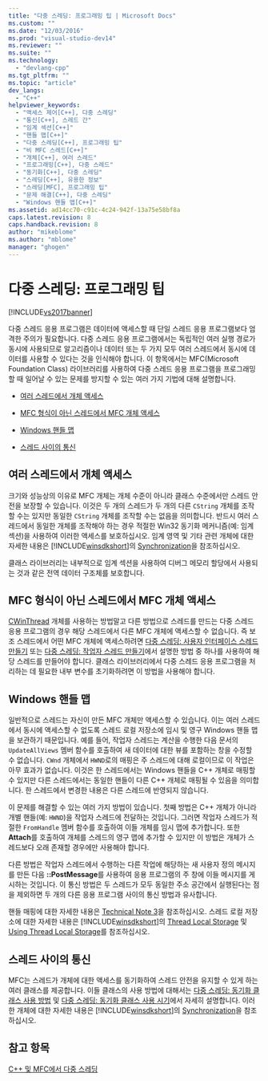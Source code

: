 ```yaml
---
title: "다중 스레딩: 프로그래밍 팁 | Microsoft Docs"
ms.custom: ""
ms.date: "12/03/2016"
ms.prod: "visual-studio-dev14"
ms.reviewer: ""
ms.suite: ""
ms.technology: 
  - "devlang-cpp"
ms.tgt_pltfrm: ""
ms.topic: "article"
dev_langs: 
  - "C++"
helpviewer_keywords: 
  - "액세스 제어[C++], 다중 스레딩"
  - "통신[C++], 스레드 간"
  - "임계 섹션[C++]"
  - "핸들 맵[C++]"
  - "다중 스레딩[C++], 프로그래밍 팁"
  - "비 MFC 스레드[C++]"
  - "개체[C++], 여러 스레드"
  - "프로그래밍[C++], 다중 스레드"
  - "동기화[C++], 다중 스레딩"
  - "스레딩[C++], 유용한 정보"
  - "스레딩[MFC], 프로그래밍 팁"
  - "문제 해결[C++], 다중 스레딩"
  - "Windows 핸들 맵[C++]"
ms.assetid: ad14cc70-c91c-4c24-942f-13a75e58bf8a
caps.latest.revision: 8
caps.handback.revision: 8
author: "mikeblome"
ms.author: "mblome"
manager: "ghogen"
---
```

# 다중 스레딩: 프로그래밍 팁
[!INCLUDE[vs2017banner](../assembler/inline/includes/vs2017banner.md)]

다중 스레드 응용 프로그램은 데이터에 액세스할 때 단일 스레드 응용 프로그램보다 엄격한 주의가 필요합니다.  다중 스레드 응용 프로그램에서는 독립적인 여러 실행 경로가 동시에 사용되므로 알고리즘이나 데이터 또는 두 가지 모두 여러 스레드에서 동시에 데이터를 사용할 수 있다는 것을 인식해야 합니다.  이 항목에서는 MFC\(Microsoft Foundation Class\) 라이브러리를 사용하여 다중 스레드 응용 프로그램을 프로그래밍할 때 일어날 수 있는 문제를 방지할 수 있는 여러 가지 기법에 대해 설명합니다.  
  
-   [여러 스레드에서 개체 액세스](#_core_accessing_objects_from_multiple_threads)  
  
-   [MFC 형식이 아닌 스레드에서 MFC 개체 액세스](#_core_accessing_mfc_objects_from_non.2d.mfc_threads)  
  
-   [Windows 핸들 맵](#_core_windows_handle_maps)  
  
-   [스레드 사이의 통신](#_core_communicating_between_threads)  
  
##  <a name="_core_accessing_objects_from_multiple_threads"></a> 여러 스레드에서 개체 액세스  
 크기와 성능상의 이유로 MFC 개체는 개체 수준이 아니라 클래스 수준에서만 스레드 안전을 보장할 수 있습니다.  이것은 두 개의 스레드가 두 개의 다른 `CString` 개체를 조작할 수는 있지만 동일한 `CString` 개체를 조작할 수는 없음을 의미합니다.  반드시 여러 스레드에서 동일한 개체를 조작해야 하는 경우 적절한 Win32 동기화 메커니즘\(예: 임계 섹션\)을 사용하여 이러한 액세스를 보호하십시오.  임계 영역 및 기타 관련 개체에 대한 자세한 내용은 [!INCLUDE[winsdkshort](../atl/reference/includes/winsdkshort_md.md)]의 [Synchronization](http://msdn.microsoft.com/library/windows/desktop/ms686353)을 참조하십시오.  
  
 클래스 라이브러리는 내부적으로 임계 섹션을 사용하여 디버그 메모리 할당에서 사용되는 것과 같은 전역 데이터 구조체를 보호합니다.  
  
##  <a name="_core_accessing_mfc_objects_from_non.2d.mfc_threads"></a> MFC 형식이 아닌 스레드에서 MFC 개체 액세스  
 [CWinThread](../mfc/reference/cwinthread-class.md) 개체를 사용하는 방법말고 다른 방법으로 스레드를 만드는 다중 스레드 응용 프로그램의 경우 해당 스레드에서 다른 MFC 개체에 액세스할 수 없습니다.  즉 보조 스레드에서 어떤 MFC 개체에 액세스하려면 [다중 스레딩: 사용자 인터페이스 스레드 만들기](../parallel/multithreading-creating-user-interface-threads.md) 또는 [다중 스레딩: 작업자 스레드 만들기](../parallel/multithreading-creating-worker-threads.md)에서 설명한 방법 중 하나를 사용하여 해당 스레드를 만들어야 합니다.  클래스 라이브러리에서 다중 스레드 응용 프로그램을 처리하는 데 필요한 내부 변수를 초기화하려면 이 방법을 사용해야 합니다.  
  
##  <a name="_core_windows_handle_maps"></a> Windows 핸들 맵  
 일반적으로 스레드는 자신이 만든 MFC 개체만 액세스할 수 있습니다.  이는 여러 스레드에서 동시에 액세스할 수 없도록 스레드 로컬 저장소에 임시 및 영구 Windows 핸들 맵을 보관하기 때문입니다.  예를 들어, 작업자 스레드는 계산을 수행한 다음 문서의 `UpdateAllViews` 멤버 함수를 호출하여 새 데이터에 대한 뷰를 포함하는 창을 수정할 수 없습니다.  `CWnd` 개체에서 `HWND`로의 매핑은 주 스레드에 대해 로컬이므로 이 작업은 아무 효과가 없습니다.  이것은 한 스레드에서는 Windows 핸들을 C\+\+ 개체로 매핑할 수 있지만 다른 스레드에서는 동일한 핸들이 다른 C\+\+ 개체로 매핑될 수 있음을 의미합니다.  한 스레드에서 변경한 내용은 다른 스레드에 반영되지 않습니다.  
  
 이 문제를 해결할 수 있는 여러 가지 방법이 있습니다.  첫째 방법은 C\+\+ 개체가 아니라 개별 핸들\(예: `HWND`\)을 작업자 스레드에 전달하는 것입니다.  그러면 작업자 스레드가 적절한 `FromHandle` 멤버 함수를 호출하여 이들 개체를 임시 맵에 추가합니다.  또한 **Attach**를 호출하여 개체를 스레드의 영구 맵에 추가할 수 있지만 이 방법은 개체가 스레드보다 오래 존재할 경우에만 사용해야 합니다.  
  
 다른 방법은 작업자 스레드에서 수행하는 다른 작업에 해당하는 새 사용자 정의 메시지를 만든 다음 **::PostMessage**를 사용하여 응용 프로그램의 주 창에 이들 메시지를 게시하는 것입니다.  이 통신 방법은 두 스레드가 모두 동일한 주소 공간에서 실행된다는 점을 제외하면 두 개의 다른 응용 프로그램 사이의 통신 방법과 유사합니다.  
  
 핸들 매핑에 대한 자세한 내용은 [Technical Note 3](../mfc/tn003-mapping-of-windows-handles-to-objects.md)을 참조하십시오.  스레드 로컬 저장소에 대한 자세한 내용은 [!INCLUDE[winsdkshort](../atl/reference/includes/winsdkshort_md.md)]의 [Thread Local Storage](http://msdn.microsoft.com/library/windows/desktop/ms686749) 및 [Using Thread Local Storage](http://msdn.microsoft.com/library/windows/desktop/ms686991)를 참조하십시오.  
  
##  <a name="_core_communicating_between_threads"></a> 스레드 사이의 통신  
 MFC는 스레드가 개체에 대한 액세스를 동기화하여 스레드 안전을 유지할 수 있게 하는 여러 클래스를 제공합니다.  이들 클래스의 사용 방법에 대해서는 [다중 스레딩: 동기화 클래스 사용 방법](../parallel/multithreading-how-to-use-the-synchronization-classes.md) 및 [다중 스레딩: 동기화 클래스 사용 시기](../parallel/multithreading-when-to-use-the-synchronization-classes.md)에서 자세히 설명합니다.  이러한 개체에 대한 자세한 내용은 [!INCLUDE[winsdkshort](../atl/reference/includes/winsdkshort_md.md)]의 [Synchronization](http://msdn.microsoft.com/library/windows/desktop/ms686353)을 참조하십시오.  
  
## 참고 항목  
 [C\+\+ 및 MFC에서 다중 스레딩](../parallel/multithreading-with-cpp-and-mfc.md)